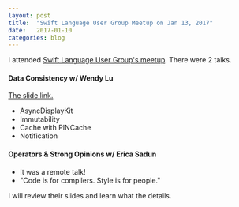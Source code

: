 ```yaml
---
layout: post
title:  "Swift Language User Group Meetup on Jan 13, 2017"
date:   2017-01-10
categories: blog
---
```


I attended [Swift Language User Group's meetup](https://www.meetup.com/swift-language/events/236383050/). There were 2 talks.

#### Data Consistency w/ Wendy Lu

[The slide link.](https://speakerdeck.com/wendylu/data-consistency-in-an-unpredictable-world-1)

- AsyncDisplayKit
- Immutability
- Cache with PINCache
- Notification

#### Operators & Strong Opinions w/ Erica Sadun

- It was a remote talk!
- "Code is for compilers. Style is for people."

I will review their slides and learn what the details.
